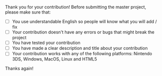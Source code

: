 Thank you for your contribution! 
Before submitting the master project, please make sure that:

- [ ] You use understandable English so people will know what you will add / fix
-  [ ] Your contribution doesn't have any errors or bugs that might break the project
- [ ] You have tested your contribution
- [ ] You have made a clear description and title about your contribution
- [ ] Your contribution works with any of the following platforms: Nintendo 3DS, Windows, MacOS, Linux and HTML5

Thanks again!
